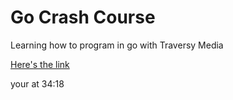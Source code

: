 # Go Crash Course

Learning how to program in go with Traversy Media

[Here's the link](https://www.youtube.com/watch?v=SqrbIlUwR0U&t=1814s)
 
your at 34:18